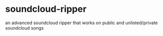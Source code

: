 # soundcloud-ripper
an advanced soundcloud ripper that works on public and unlisted/private soundcloud songs

